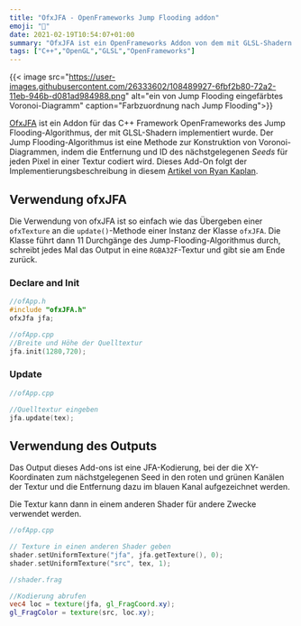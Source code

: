```yaml
---
title: "OfxJFA - OpenFrameworks Jump Flooding addon"
emoji: "🧩"
date: 2021-02-19T10:54:07+01:00
summary: "OfxJFA ist ein OpenFrameworks Addon von dem mit GLSL-Shadern implementierten Jump Flooding-Algorithmus."
tags: ["C++","OpenGL","GLSL","OpenFrameworks"]
---
```



{{< image 
src="https://user-images.githubusercontent.com/26333602/108489927-6fbf2b80-72a2-11eb-946b-d081ad984988.png"
alt="ein von Jump Flooding eingefärbtes Voronoi-Diagramm" 
caption="Farbzuordnung nach Jump Flooding">}}

[OfxJFA](https://github.com/somecho/ofxJFA) ist ein Addon für das
C++ Framework OpenFrameworks des Jump Flooding-Algorithmus, der mit
GLSL-Shadern implementiert wurde. Der Jump Flooding-Algorithmus ist eine
Methode zur Konstruktion von Voronoi-Diagrammen, indem die Entfernung und ID
des nächstgelegenen *Seeds* für jeden Pixel in einer Textur codiert wird. Dieses
Add-On folgt der Implementierungsbeschreibung in diesem [Artikel von Ryan
Kaplan](https://www.rykap.com/graphics/skew/2016/02/25/voronoi-diagrams/).

## Verwendung ofxJFA
Die Verwendung von ofxJFA ist so einfach wie das Übergeben einer `ofxTexture` an
die `update()`-Methode einer Instanz der Klasse `ofxJFA`. Die Klasse führt dann 11
Durchgänge des Jump-Flooding-Algorithmus durch, schreibt jedes Mal das Output
in eine `RGBA32F`-Textur und gibt sie am Ende zurück.

### Declare and Init
```cpp
//ofApp.h
#include "ofxJFA.h"
ofxJfa jfa;

//ofApp.cpp 
//Breite und Höhe der Quelltextur
jfa.init(1280,720); 
```
### Update 
```cpp
//ofApp.cpp

//Quelltextur eingeben
jfa.update(tex); 
```

## Verwendung des Outputs 
Das Output dieses Add-ons ist eine JFA-Kodierung, bei der die XY-Koordinaten
zum nächstgelegenen Seed in den roten und grünen Kanälen der Textur und die
Entfernung dazu im blauen Kanal aufgezeichnet werden.

Die Textur kann dann in einem anderen Shader für andere Zwecke verwendet werden.
```cpp
//ofApp.cpp

// Texture in einen anderen Shader geben
shader.setUniformTexture("jfa", jfa.getTexture(), 0);
shader.setUniformTexture("src", tex, 1);
```
```glsl
//shader.frag

//Kodierung abrufen
vec4 loc = texture(jfa, gl_FragCoord.xy); 
gl_FragColor = texture(src, loc.xy); 
```

